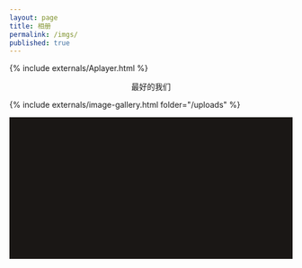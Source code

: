 ```yaml
---
layout: page
title: 相册
permalink: /imgs/
published: true
---
```


<div class="page">


{% include externals/Aplayer.html %}



<center>最好的我们</center>

{% include externals/image-gallery.html folder="/uploads" %}



<div style="background-image: url('https://wearecollins.imgix.net/assets/images/collins-all.jpg?h=748&amp;dpr=2&amp;auto=format,compress&amp;q=50&amp;gif-q=35');" class="contact__marquee" data-duration="110"></div>
<!-- <div style="background-image: url('https://pic.downk.cc/item/5e51607bbb8bdc23de4a5a60.jpg');" class="contact__marquee" data-duration="110"></div> -->

<style type="text/css">
	.contact__marquee {
    width: 100%;
    padding-bottom: 50%;
    margin-bottom: 2.4545454545rem;
    background-size: auto 100%;
    background-repeat: repeat-x;
    background-position: 0 0;
    background-color: #1a1715;
	}
	

	.contact__marquee{
		-webkit-animation:marquee 110s linear infinite;
		-o-animation:marquee 110s linear infinite;
		animation:marquee 110s linear infinite
	}
	@-webkit-keyframes marquee{
		from{
			background-position:0 0
		}
		to{
			background-position:908.663101604278px 0
		}
	}
	@-moz-keyframes marquee{
		from{
			background-position:0 0
		}
		to{
			background-position:908.663101604278px 0
		}
	}
	@-ms-keyframes marquee{
		from{
			background-position:0 0
		}
		to{
			background-position:908.663101604278px 0
		}
	}
	@-o-keyframes marquee{
		from{
			background-position:0 0
		}
		to{
			background-position:908.663101604278px 0
		}
	}
	@keyframes marquee{
		from{
			background-position:0 0
		}
		to{
			background-position:908.663101604278px 0
		}
	}
</style>


</div>
